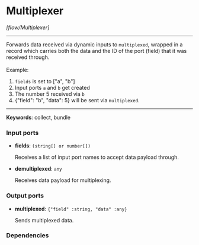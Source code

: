# Multiplexer

_[flow/Multiplexer]_

---

Forwards data received via dynamic inputs to `multiplexed`, wrapped in a record which carries both the data and the ID of the port (field) that it was received through.<br>
<br>
Example:<br>
1. `fields` is set to ["a", "b"]<br>
2. Input ports `a` and `b` get created<br>
3. The number 5 received via `b`<br>
4. {"field": "b", "data": 5} will be sent via `multiplexed`.<br>

---

__Keywords__: collect, bundle

### Input ports

* __fields__: ` (string[] or number[]) `


    Receives a list of input port names to accept data payload through.<br>


* __demultiplexed__: ` any `


    Receives data payload for multiplexing.<br>

### Output ports

* __multiplexed__: ` {"field" :string, "data" :any} `


    Sends multiplexed data.<br>

### Dependencies




